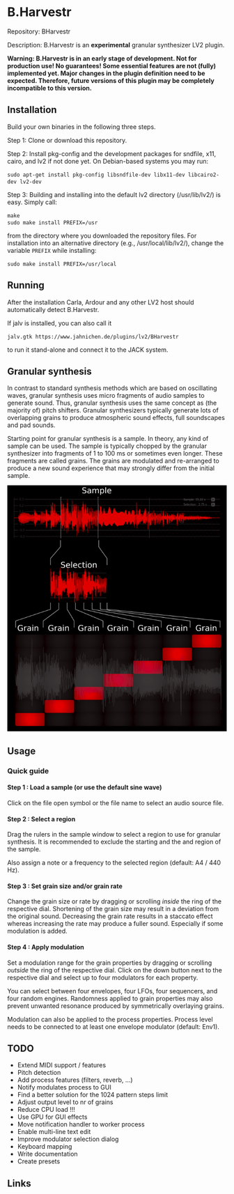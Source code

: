 # B.Harvestr
Repository: BHarvestr

Description: B.Harvestr is an **experimental** granular synthesizer LV2 plugin.

**Warning: B.Harvestr is in an early stage of development.
Not for production use! No guarantees! Some essential features are not (fully) implemented yet.
Major changes in the plugin definition need to be expected. Therefore, future versions of this
plugin may be completely incompatible to this version.**


## Installation

Build your own binaries in the following three steps.

Step 1: Clone or download this repository.

Step 2: Install pkg-config and the development packages for sndfile, x11, cairo, and lv2 if not
done yet. On Debian-based systems you may run:
```
sudo apt-get install pkg-config libsndfile-dev libx11-dev libcairo2-dev lv2-dev
```

Step 3: Building and installing into the default lv2 directory (/usr/lib/lv2/) is easy. Simply call:
```
make
sudo make install PREFIX=/usr
```
from the directory where you downloaded the repository files. For installation into an
alternative directory (e.g., /usr/local/lib/lv2/), change the variable `PREFIX` while installing:

```
sudo make install PREFIX=/usr/local
```

## Running

After the installation Carla, Ardour and any other LV2 host should automatically detect B.Harvestr.

If jalv is installed, you can also call it
```
jalv.gtk https://www.jahnichen.de/plugins/lv2/BHarvestr
```
to run it stand-alone and connect it to the JACK system.


## Granular synthesis

In contrast to standard synthesis methods which are based on oscillating waves, granular synthesis
uses micro fragments of audio samples to generate sound. Thus, granular synthesis uses the same concept
as (the majority of) pitch shifters. Granular synthesizers typically generate lots of overlapping
grains to produce atmospheric sound effects, full soundscapes and pad sounds.

Starting point for granular synthesis is a sample. In theory, any kind of sample can be used. The sample
is typically chopped by the granular synthesizer into fragments of 1 to 100 ms or sometimes even longer.
These fragments are called grains. The grains are modulated and re-arranged to produce a new sound
experience that may strongly differ from the initial sample.

![grains](https://raw.githubusercontent.com/sjaehn/BHarvestr/master/doc/grains.png "Concept of granular synthesis in B.Harvestr")


## Usage

### Quick guide

#### Step 1 : Load a sample (or use the default sine wave)

Click on the file open symbol or the file name to select an audio source file.

#### Step 2 : Select a region

Drag the rulers in the sample window to select a region to use for granular synthesis. It is recommended to
exclude the starting and the and region of the sample.

Also assign a note or a frequency to the selected region (default: A4 / 440 Hz).

#### Step 3 : Set grain size and/or grain rate

Change the grain size or rate by dragging or scrolling *inside* the ring of the respective dial. Shortening
of the grain size may result in a deviation from the original sound. Decreasing the grain rate results in a
staccato effect whereas increasing the rate may produce a fuller sound. Especially if some
modulation is added.

#### Step 4 : Apply modulation

Set a modulation range for the grain properties by dragging or scrolling *outside* the ring of the respective
dial. Click on the down button next to the respective dial and select up to four modulators for each property.

You can select between four envelopes, four LFOs, four sequencers, and four random engines. Randomness
applied to grain properties may also prevent unwanted resonance produced by symmetrically overlaying grains.

Modulation can also be applied to the process properties. Process level needs to be connected to at least
one envelope modulator (default: Env1).


## TODO

* Extend MIDI support / features
* Pitch detection
* Add process features (filters, reverb, ...)
* Notify modulates process to GUI
* Find a better solution for the 1024 pattern steps limit
* Adjust output level to nr of grains
* Reduce CPU load !!!
* Use GPU for GUI effects
* Move notification handler to worker process
* Enable multi-line text edit
* Improve modulator selection dialog
* Keyboard mapping
* Write documentation
* Create presets


## Links
